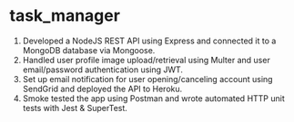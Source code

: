 # task_manager
1. Developed a NodeJS REST API using Express and connected it to a MongoDB database via Mongoose.
2. Handled user profile image upload/retrieval using Multer and user email/password authentication using JWT.
3. Set up email notification for user opening/canceling account using SendGrid and deployed the API to Heroku.
4. Smoke tested the app using Postman and wrote automated HTTP unit tests with Jest & SuperTest.
